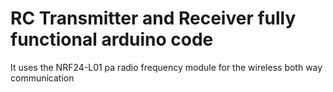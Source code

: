 # RC Transmitter and Receiver fully functional arduino code

It uses the NRF24-L01 pa radio frequency module for the wireless both way communication

